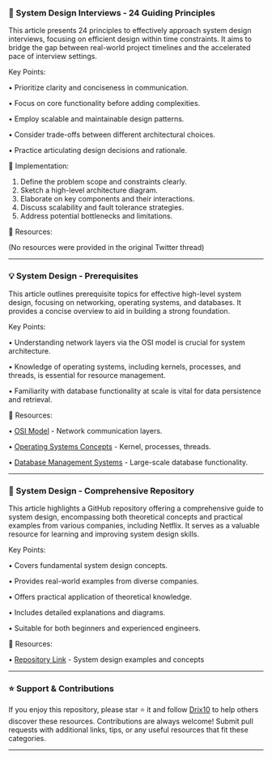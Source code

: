 ### 🤖 System Design Interviews - 24 Guiding Principles

This article presents 24 principles to effectively approach system design interviews, focusing on efficient design within time constraints.  It aims to bridge the gap between real-world project timelines and the accelerated pace of interview settings.


Key Points:

•  Prioritize clarity and conciseness in communication.


•  Focus on core functionality before adding complexities.


•  Employ scalable and maintainable design patterns.


•  Consider trade-offs between different architectural choices.


•  Practice articulating design decisions and rationale.



🚀 Implementation:

1.  Define the problem scope and constraints clearly.
2.  Sketch a high-level architecture diagram.
3.  Elaborate on key components and their interactions.
4.  Discuss scalability and fault tolerance strategies.
5.  Address potential bottlenecks and limitations.


🔗 Resources:

(No resources were provided in the original Twitter thread)

---

### 💡 System Design - Prerequisites

This article outlines prerequisite topics for effective high-level system design, focusing on networking, operating systems, and databases.  It provides a concise overview to aid in building a strong foundation.

Key Points:

• Understanding network layers via the OSI model is crucial for system architecture.


•  Knowledge of operating systems, including kernels, processes, and threads, is essential for resource management.


•  Familiarity with database functionality at scale is vital for data persistence and retrieval.


🔗 Resources:

• [OSI Model](https://en.wikipedia.org/wiki/OSI_model) - Network communication layers.

• [Operating Systems Concepts](https://en.wikipedia.org/wiki/Operating_system) - Kernel, processes, threads.

• [Database Management Systems](https://en.wikipedia.org/wiki/Database) - Large-scale database functionality.

---

### 🤖 System Design - Comprehensive Repository

This article highlights a GitHub repository offering a comprehensive guide to system design, encompassing both theoretical concepts and practical examples from various companies, including Netflix.  It serves as a valuable resource for learning and improving system design skills.


Key Points:

• Covers fundamental system design concepts.


• Provides real-world examples from diverse companies.


• Offers practical application of theoretical knowledge.


• Includes detailed explanations and diagrams.


• Suitable for both beginners and experienced engineers.



🔗 Resources:

• [Repository Link](<Insert Repository Link Here>) -  System design examples and concepts


---

### ⭐️ Support & Contributions

If you enjoy this repository, please star ⭐️ it and follow [Drix10](https://github.com/Drix10) to help others discover these resources. Contributions are always welcome! Submit pull requests with additional links, tips, or any useful resources that fit these categories.

---